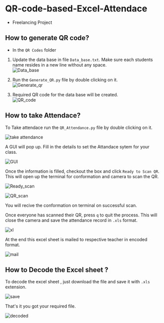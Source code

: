 # QR-code-based-Excel-Attendace
* Freelancing Project

## How to generate QR code?

- In the `QR Codes` folder

1. Update the data base in file `Data_base.txt`. Make sure each students name resides in a new line without any space.  
![Data_base](./Reference/data_base.jpg)  

2. Run the `Generate_QR.py` file by double clicking on it.  
![Generate_qr](./Reference/Generate_QR.jpg)  

3. Required QR code for the data base will be created.  
![QR_code](./Reference/QR_code.jpg)  

## How to take Attendace?

To Take attendace run the `QR_Attendance.py` file by double clicking on it.  

![take attendance](./Reference/take_attendance.jpg)  

A GUI will pop up. Fill in the details to set the Attandace sytem for your class.  

![GUI](./Reference/GUI.jpg)

Once the information is filled, checkout the box and click `Ready to Scan QR`. This will open up the terminal for conformation and camera to scan the QR. 

![Ready_scan](./Reference/ready_scan.jpg)  

![QR_scan](./Reference/QR_scan.jpg)

You will recive the conformation on terminal on successful scan.

Once everyone has scanned their QR, press `q` to quit the process. This will close the camera and save the attendance record in `.xls` format.

![xl](./Reference/xl.jpg)

At the end this excel sheet is mailed to respective teacher in encoded format.

![mail](./Reference/mail.jpg)

## How to Decode the Excel sheet ?
To decode the excel sheet , just download the file and save it with `.xls` extension.

![save](./Reference/save.jpg)

That's it you got your required file.

![decoded](./Reference/decoded.jpg)
